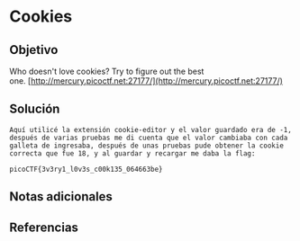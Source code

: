 # Cookies
## Objetivo
Who doesn't love cookies? Try to figure out the best one. [http://mercury.picoctf.net:27177/](http://mercury.picoctf.net:27177/)
## Solución
```
Aquí utilicé la extensión cookie-editor y el valor guardado era de -1, después de varias pruebas me di cuenta que el valor cambiaba con cada galleta de ingresaba, después de unas pruebas pude obtener la cookie correcta que fue 18, y al guardar y recargar me daba la flag:

picoCTF{3v3ry1_l0v3s_c00k135_064663be}
```
## Notas adicionales
## Referencias